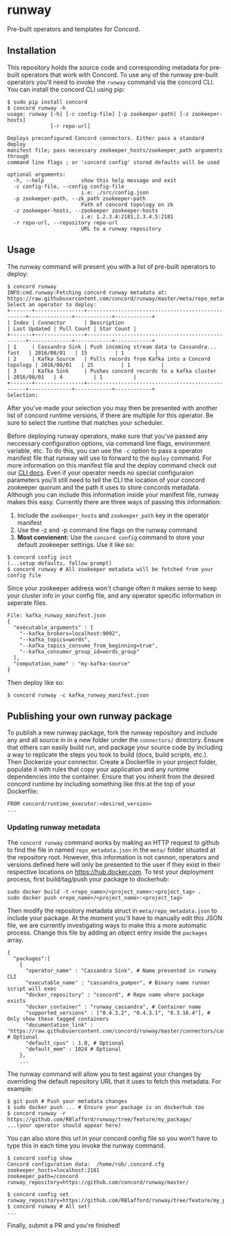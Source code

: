 # runway
Pre-built operators and templates for Concord.

## Installation

This repository holds the source code and corresponding metadata for pre-built operators
that work with Concord. To use any of the runway pre-built operators
you'll need to invoke the `runway` command via the concord CLI. You can install the 
concord CLI using pip:

```
$ sudo pip install concord
$ concord runway -h
usage: runway [-h] [-c config-file] [-p zookeeper-path] [-z zookeeper-hosts]
              [-r repo-url]

Deploys preconfigured Concord connectors. Either pass a standard deploy
manifest file; pass necessary zookeeper_hosts/zookeeper_path arguments through
command line flags ; or 'concord config' stored defaults will be used

optional arguments:
  -h, --help            show this help message and exit
  -c config-file, --config config-file
                        i.e: ./src/config.json
  -p zookeeper-path, --zk_path zookeeper-path
                        Path of concord topology on zk
  -z zookeeper-hosts, --zookeeper zookeeper-hosts
                        i.e: 1.2.3.4:2181,2.3.4.5:2181
  -r repo-url, --repository repo-url
                        URL to a runway repository
```

## Usage

The runway command will present you with a list of pre-built operators to deploy:

```
$ concord runway
INFO:cmd.runway:Fetching concord runway metadata at: https://raw.githubusercontent.com/concord/runway/master/meta/repo_metadata.json
Select an operator to deploy: 
+-------+----------------+--------------------------------------------------+--------------+------------+------------+
| Index | Connector      | Description                                      | Last Updated | Pull Count | Star Count |
+-------+----------------+--------------------------------------------------+--------------+------------+------------+
| 1     | Cassandra Sink | Push incoming stream data to Cassandra... fast   | 2016/08/01   | 15         | 1          |
| 2     | Kafka Source   | Pulls records from Kafka into a Concord topology | 2016/08/01   | 25         | 1          |
| 3     | Kafka Sink     | Pushes concord records to a kafka cluster        | 2016/08/01   | 4          | 1          |
+-------+----------------+--------------------------------------------------+--------------+------------+------------+
Selection: 
```

After you've made your selection you may then be presented with another list of
concord runtime versions, if there are multiple for this operator. Be sure to select
the runtime that matches your scheduler.

Before deploying runway operators, make sure that you've passed any neccessary configuration
options, via command line flags, environment variable, etc. To do this, you can use
the `-c` option to pass a operator manifest file that runway will use to forward
to the `deploy` command. For more information on this manifest file and the deploy
command check out our
[CLI docs](http://concord.io/docs/tutorials/cli.html#computation-json-manifest). 
Even if your operator needs no special configuraion parameters you'll still need to
tell the CLI the location of your concord zookeeper quorum and the path it uses to
store concords metadata. Although you can include this information inside your manifest
file, runway makes this easy. Currently there are three ways of passing this
information:

1. Include the `zookeeper_hosts` and `zookeeper_path` key in the operator manifest
2. Use the -z and -p command line flags on the runway command
3. **Most convienent:** Use the `concord config` command to store your default zookeeper settings. Use it like so:

```
$ concord config init
(...setup defaults, follow prompt)
$ concord runway # All zookeeper metadata will be fetched from your config file
```

Since your zookeeper address won't change often it makes sense to keep your cluster
info in your config file, and any operator specific information in seperate files.

```
File: kafka_runway_manifest.json
{
  "executable_arguments" : [
	"--kafka_brokers=localhost:9092",
	"--kafka_topics=words",
	"--kafka_topics_consume_from_beginning=true",
	"--kafka_consumer_group_id=words_group"
  ],
  "computation_name" : "my-kafka-source"
}
```

Then deploy like so:

```
$ concord runway -c kafka_runway_manifest.json
```


## Publishing your own runway package

To publish a new runway package, fork the runway repository and include any and all source in 
in a new folder under the `connectors/` directory. Ensure that others can easily build
run, and package your source code by including a way to replicate the steps you took to
build (docs, build scripts, etc.). Then Dockerize your connector. Create a Dockerfile
in your project folder, populate it with rules that copy your application and any
runtime dependencies into the container. Ensure that you inherit from the desired
concord runtime by including something like this at the top of your Dockerfile:

```
FROM concord/runtime_executor:<desired_version>
...
```

### Updating runway metadata

The `concord runway` command works by making an HTTP request to github to find the
file in named `repo_metadata.json` in the `meta/` folder situated at the repository
root. However, this information is not cannon, operators and versions defined here 
will only be presented to the user if they exist in their respective locations on
https://hub.docker.com. To test your deployment process, first build/tag/push your package
to dockerhub:

```
sudo docker build -t <repo_name>/<project_name>:<project_tag> .
sudo docker push <repo_name>/<project_name>:<project_tag>
```

Then modify the repository metadata struct in `meta/repo_metadata.json` to include
your package. At the moment you'll have to manually edit this JSON file, we are
currently investigating ways to make this a more automatic process. Change this
file by adding an object entry inside the `packages` array. 

```
{
  "packages":[
    {
      "operator_name" : "Cassandra Sink", # Name presented in runway CLI
      "executable_name" : "cassandra_pumper", # Binary name runner script will exec
      "docker_repository" : "concord", # Repo name where package exists
      "docker_container" : "runway_cassandra", # Container name
      "supported_versions" : ["0.4.3.2", "0.4.3.1", "0.3.16.4"], # Only show these tagged containers
      "documentation_link" : "https://raw.githubusercontent.com/concord/runway/master/connectors/cassandra/README.md", # Optional
      "default_cpus" : 1.0, # Optional
      "default_mem" : 1024 # Optional
    },
	...
```

The runway command will allow you to test against your changes by overriding the
default repository URL that it uses to fetch this metadata. For example:

```
$ git push # Push your metadata changes
$ sudo docker push ... # Ensure your package is on dockerhub too
$ concord runway -r https://github.com/RBlafford/runway/tree/feature/my_package/
...(your operator should appear here)
```

You can also store this url in your concord config file so you won't have to 
type this in each time you invoke the runway command.

```
$ concord config show
Concord configuration data:  /home/rob/.concord.cfg
zookeeper_hosts=localhost:2181
zookeeper_path=/concord
runway_repository=https://github.com/concord/runway/master/

$ concord config set runway_repository=https://github.com/RBlafford/runway/tree/feature/my_package/
$ concord runway # All set!
...
```

Finally, submit a PR and you're finished!

